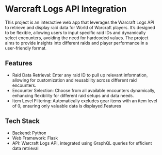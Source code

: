 # Warcraft Logs API Integration

This project is an interactive web app that leverages the Warcraft Logs API to retrieve and display 
raid data for World of Warcraft players. It’s designed to be flexible, allowing users to input specific 
raid IDs and dynamically select encounters, avoiding the need for hardcoded values. The project aims to 
provide insights into different raids and player performance in a user-friendly format.

## Features

- Raid Data Retrieval: Enter any raid ID to pull up relevant information, allowing for customization and reusability across different raid encounters.
- Encounter Selection: Choose from all available encounters dynamically, enhancing flexibility for different raid setups and data needs.
- Item Level Filtering: Automatically excludes gear items with an item level of 0, ensuring only valuable data is displayed.Features

## Tech Stack

- Backend: Python
- Web Framework: Flask
- API: Warcraft Logs API, integrated using GraphQL queries for efficient data retrieval


